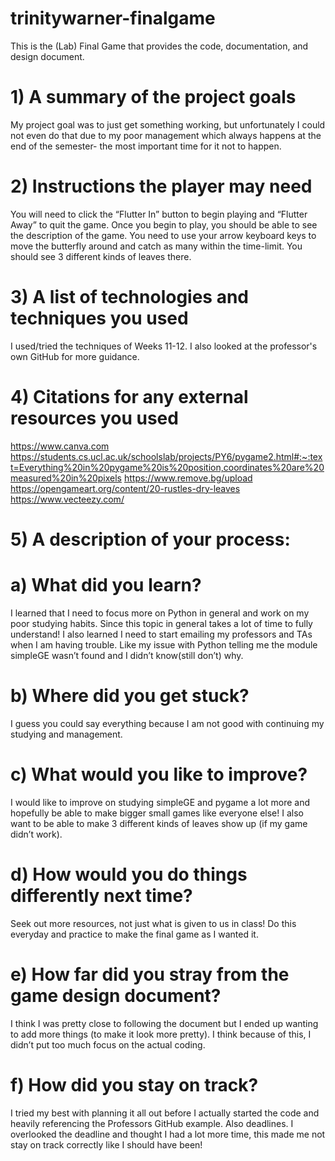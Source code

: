 # trinitywarner-finalgame
This is the (Lab) Final Game that provides the code, documentation, and design document.

# 1) A summary of the project goals
My project goal was to just get something working, but unfortunately I could not even do that due to my poor management which always happens at the end of the semester- the most important time for it not to happen.
# 2) Instructions the player may need
You will need to click the “Flutter In” button to begin playing and “Flutter Away” to quit the game.
Once you begin to play, you should be able to see the description of the game.
You need to use your arrow keyboard keys to move the butterfly around and catch as many within the time-limit. 
You should see 3 different kinds of leaves there. 
# 3) A list of technologies and techniques you used
I used/tried the techniques of Weeks 11-12.
I also looked at the professor's own GitHub for more guidance.
# 4) Citations for any external resources you used
https://www.canva.com
https://students.cs.ucl.ac.uk/schoolslab/projects/PY6/pygame2.html#:~:text=Everything%20in%20pygame%20is%20position,coordinates%20are%20measured%20in%20pixels
https://www.remove.bg/upload
https://opengameart.org/content/20-rustles-dry-leaves
https://www.vecteezy.com/ 
# 5) A description of your process:
#     a)  What did you learn?
I learned that I need to focus more on Python in general and work on my poor studying habits.
Since this topic in general takes a lot of time to fully understand!
I also learned I need to start emailing my professors and TAs when I am having trouble. 
Like my issue with Python telling me the module simpleGE wasn’t found and I didn’t know(still don’t) why.
#     b)  Where did you get stuck?
I guess you could say everything because I am not good with continuing my studying and management.
#     c)  What would you like to improve?
I would like to improve on studying simpleGE and pygame a lot more and hopefully be able to make bigger small games like everyone else!
I also want to be able to make 3 different kinds of leaves show up (if my game didn’t work).
#     d)  How would you do things differently next time?
Seek out more resources, not just what is given to us in class!
Do this everyday and practice to make the final game as I wanted it.
#     e)  How far did you stray from the game design document?
I think I was pretty close to following the document but I ended up wanting to add more things (to make it look more pretty).
I think because of this, I didn’t put too much focus on the actual coding.
#     f)  How did you stay on track?
I tried my best with planning it all out before I actually started the code and heavily referencing the Professors GitHub example.
Also deadlines.
I overlooked the deadline and thought I had a lot more time, this made me not stay on track correctly like I should have been!
